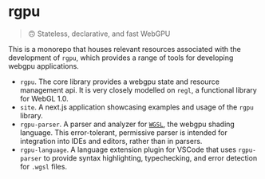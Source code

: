 # rgpu

> 🙃 Stateless, declarative, and fast WebGPU

This is a monorepo that houses relevant resources associated with the development of `rgpu`, which provides a range of tools for developing webgpu applications.

- `rgpu`. The core library provides a webgpu state and resource management api. It is very closely modelled on `regl`, a functional library for WebGL 1.0.
- `site`. A next.js application showcasing examples and usage of the `rgpu` library.
- `rgpu-parser`. A parser and analyzer for [`WGSL`](https://www.w3.org/TR/WGSL/), the webgpu shading language. This error-tolerant, permissive parser is intended for integration into IDEs and editors, rather than in parsers.
- `rgpu-language`. A language extension plugin for VSCode that uses `rgpu-parser` to provide syntax highlighting, typechecking, and error detection for `.wgsl` files.
